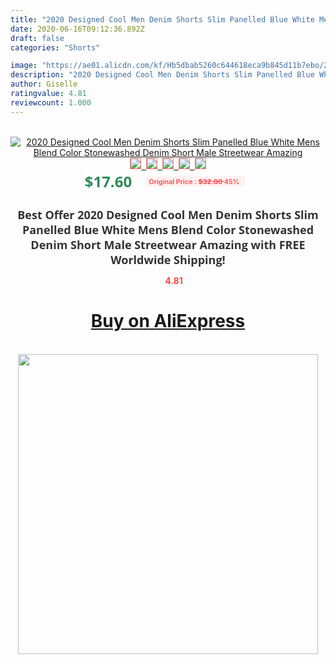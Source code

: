 ```yaml
---
title: "2020 Designed Cool Men Denim Shorts Slim Panelled Blue White Mens Blend Color Stonewashed Denim Short Male Streetwear Amazing"
date: 2020-06-16T09:12:36.892Z
draft: false
categories: "Shorts"

image: "https://ae01.alicdn.com/kf/Hb5dbab5260c644618eca9b845d11b7ebo/2020-Designed-Cool-Men-Denim-Shorts-Slim-Panelled-Blue-White-Mens-Blend-Color-Stonewashed-Denim-Short.jpg"
description: "2020 Designed Cool Men Denim Shorts Slim Panelled Blue White Mens Blend Color Stonewashed Denim Short Male Streetwear Amazing"
author: Giselle
ratingvalue: 4.81
reviewcount: 1.000
---
```

<br>
<div style="text-align: center;">
<a href="https://s.click.aliexpress.com/e/_AZeJnr" target="_blank" rel="nofollow noopener noreferrer"><img alt="2020 Designed Cool Men Denim Shorts Slim Panelled Blue White Mens Blend Color Stonewashed Denim Short Male Streetwear Amazing" class="magnifier-image" src="https://ae01.alicdn.com/kf/Hb5dbab5260c644618eca9b845d11b7ebo/2020-Designed-Cool-Men-Denim-Shorts-Slim-Panelled-Blue-White-Mens-Blend-Color-Stonewashed-Denim-Short.jpg_640x640.jpg">
<br>
<img style="border:1px solid salmon" src="https://ae01.alicdn.com/kf/Hb5dbab5260c644618eca9b845d11b7ebo/2020-Designed-Cool-Men-Denim-Shorts-Slim-Panelled-Blue-White-Mens-Blend-Color-Stonewashed-Denim-Short.jpg_120x120.jpg">&nbsp;&nbsp;<img style="border:1px solid salmon" src="https://ae01.alicdn.com/kf/Hf41faecbdbb1436da7789b3754d04f4aw/2020-Designed-Cool-Men-Denim-Shorts-Slim-Panelled-Blue-White-Mens-Blend-Color-Stonewashed-Denim-Short.jpg_120x120.jpg">&nbsp;&nbsp;<img style="border:1px solid salmon" src="https://ae01.alicdn.com/kf/H1dc6471c7be34f84b4acbff1558216dfK/2020-Designed-Cool-Men-Denim-Shorts-Slim-Panelled-Blue-White-Mens-Blend-Color-Stonewashed-Denim-Short.jpg_120x120.jpg">&nbsp;&nbsp;<img style="border:1px solid salmon" src="https://ae01.alicdn.com/kf/Hb1608e0361b34f948db191cb8b612a0eg/2020-Designed-Cool-Men-Denim-Shorts-Slim-Panelled-Blue-White-Mens-Blend-Color-Stonewashed-Denim-Short.jpg_120x120.jpg">&nbsp;&nbsp;<img style="border:1px solid salmon" src="https://ae01.alicdn.com/kf/H35ca1e3aff664fb896a8c8364c8ca533G/2020-Designed-Cool-Men-Denim-Shorts-Slim-Panelled-Blue-White-Mens-Blend-Color-Stonewashed-Denim-Short.jpg_120x120.jpg"></a></div><br0>
<div style="text-align: center;"><span style="background-color: white; border: 0px; box-sizing: border-box; color: seagreen; display: inline-block; font-family: &quot;open sans&quot; , &quot;arial&quot; , &quot;helvetica&quot; , sans-serif , &quot;heiti&quot;; font-size: 24px; font-stretch: inherit; font-weight: 700; line-height: inherit; margin: 0px 10px 0px 0px; padding: 0px; vertical-align: middle;">$17.60 </span>
<span style="background: rgb(255 , 241 , 241); border-radius: 3px; border: 0px; box-sizing: border-box; color: #ff4747; display: inline-block; font-family: inherit; font-size: 12px; font-stretch: inherit; font-style: inherit; font-variant: inherit; font-weight: 600; line-height: inherit; margin: 0px; padding: 2px 5px; transform: scale(0.9); vertical-align: middle;">Original Price : <b style="text-decoration: line-through;">$32.00 </b> 45%&nbsp;&nbsp;</span></div>
<h1 style="color: #333333; display: inline-block; font-family: &quot;open sans&quot; , &quot;arial&quot; , &quot;helvetica&quot; , sans-serif , &quot;heiti&quot;; font-size: 18px; font-stretch: inherit; font-weight: 700; text-align: center;">Best Offer 2020 Designed Cool Men Denim Shorts Slim Panelled Blue White Mens Blend Color Stonewashed Denim Short Male Streetwear Amazing with FREE Worldwide Shipping!</h1>
<div style="color: #ff4747; text-align: center;">
<img src="https://4.bp.blogspot.com/-M0ZcTcb-5uY/XleCXlxnR4I/AAAAAAAAAEc/OrjgMkXV1oMQFaCRZj5HQwOCBcu3w1FegCPcBGAYYCw/s1600/star.png" style="height: 15px;">&nbsp;<b>4.81</b></div>
<div class="button_cont" align="center"><a class="buynow_a" href="https://s.click.aliexpress.com/e/_AZeJnr" target="_blank" rel="nofollow noopener noreferrer"><H1>Buy on AliExpress</H1></a></div><br>
<div class="separator" style="clear: both; text-align: center;">
<img src="https://lh3.googleusercontent.com/-pTy5HemUv9M/XlePHvY0dAI/AAAAAAAAAE4/0nX5iRUoIWY8eMW9Dpxeirr157OZliDIgCLcBGAsYHQ/s1600/badge.gif" width="480">
</div>
